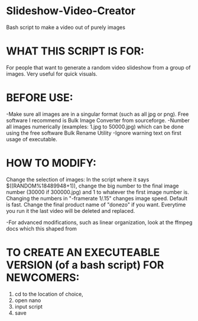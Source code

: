 # Slideshow-Video-Creator
Bash script to make a video out of purely images

# WHAT THIS SCRIPT IS FOR:
For people that want to generate a random video slideshow from a group of images. Very useful for quick visuals.

# BEFORE USE:
-Make sure all images are in a singular format (such as all jpg or png).  Free software I recommend is Bulk Image Converter from sourceforge.
-Number all images numerically (examples: 1.jpg to 50000.jpg) which can be done using the free software Bulk Rename Utility
-Ignore warning text on first usage of executable.

# HOW TO MODIFY:
Change the selection of images: In the script where it says $((RANDOM%18489948+1)), change the big number to the final image number (30000 if 300000.jpg) and 1 to whatever the first image number is.
Changing the numbers in "-framerate 1/.15" changes image speed.  Default is fast.
Change the final product name of "donezo" if you want.  Everytime you run it the last video will be deleted and replaced.

-For advanced modifications, such as linear organization, look at the ffmpeg docs which this shaped from

# TO CREATE AN EXECUTEABLE VERSION (of a bash script) FOR NEWCOMERS:
1) cd to the location of choice,
2) open nano
3) input script
4) save
